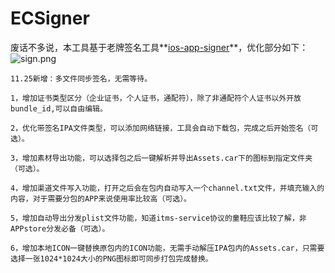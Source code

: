 # ECSigner

废话不多说，本工具基于老牌签名工具**[ios-app-signer](https://github.com/DanTheMan827/ios-app-signer)**，优化部分如下：
![ sign.png](https://github.com/even-cheng/even-appSigner/blob/master/%20sign.png)
```
11.25新增：多文件同步签名，无需等待。
```
```
1，增加证书类型区分（企业证书，个人证书，通配符），除了非通配符个人证书以外开放bundle_id,可以自由编辑。
```
```
2，优化带签名IPA文件类型，可以添加网络链接，工具会自动下载包，完成之后开始签名（可选）。
```
```
3，增加素材导出功能，可以选择包之后一键解析并导出Assets.car下的图标到指定文件夹（可选）。
```
```
4，增加渠道文件写入功能，打开之后会在包内自动写入一个channel.txt文件，并填充输入的内容，对于需要分包的APP来说使用率比较高（可选）。
```
```
5，增加自动导出分发plist文件功能，知道itms-service协议的童鞋应该比较了解，非APPstore分发必备（可选）。
```
```
6，增加本地ICON一键替换原包内的ICON功能，无需手动解压IPA包内的Assets.car，只需要选择一张1024*1024大小的PNG图标即可同步打包完成替换。
``` 


